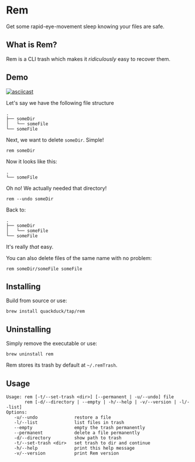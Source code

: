 # Rem

Get some rapid-eye-movement sleep knowing your files are safe.

## What is Rem?

Rem is a CLI trash which makes it _ridiculously_ easy to recover them.

## Demo

[![asciicast](https://asciinema.org/a/390479.svg)](https://asciinema.org/a/390479)

Let's say we have the following file structure
```text
.
├── someDir
│   └── someFile
└── someFile
```

Next, we want to delete `someDir`. Simple!

```shell
rem someDir
```

Now it looks like this:
```text
.
└── someFile
```
Oh no! We actually needed that directory!
```shell
rem --undo someDir
```
Back to:
```text
.
├── someDir
│   └── someFile
└── someFile
```
It's really _that_ easy.

You can also delete files of the same name with no problem:
```shell
rem someDir/someFile someFile
```

## Installing
Build from source or use:
```shell
brew install quackduck/tap/rem
```
## Uninstalling
Simply remove the executable or use:
```shell
brew uninstall rem
```

Rem stores its trash by default at `~/.remTrash`.

## Usage

```text
Usage: rem [-t/--set-trash <dir>] [--permanent | -u/--undo] file
       rem [-d/--directory | --empty | -h/--help | -v/--version | -l/--list]
Options:
   -u/--undo              restore a file
   -l/--list              list files in trash
   --empty                empty the trash permanently
   --permanent            delete a file permanently
   -d/--directory         show path to trash
   -t/--set-trash <dir>   set trash to dir and continue
   -h/--help              print this help message
   -v/--version           print Rem version
```
